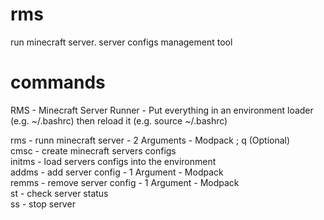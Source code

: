 # rms

run minecraft server. server configs management tool    

# commands

RMS - Minecraft Server Runner - Put everything in an environment loader (e.g. ~/.bashrc) then reload it (e.g. source ~/.bashrc)  

rms - runn minecraft server - 2 Arguments - Modpack ; q (Optional)  
cmsc - create minecraft servers configs    
initms - load servers configs into the environment  
addms - add server config - 1 Argument - Modpack  
remms - remove server config - 1 Argument - Modpack  
st - check server status  
ss - stop server  
